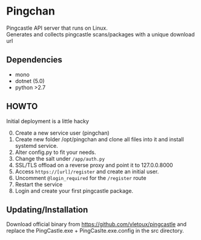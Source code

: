 # Pingchan

Pingcastle API server that runs on Linux.  
Generates and collects pingcastle scans/packages with a unique download url

## Dependencies

* mono
* dotnet (5.0)
* python >2.7


## HOWTO

Initial deployment is a little hacky 

0. Create a new service user (pingchan) 
1. Create new folder /opt/pingchan and clone all files into it and install systemd service.
2. Alter config.py to fit your needs.
3. Change the salt under ``/app/auth.py``
4. SSL/TLS offload on a reverse proxy and point it to 127.0.0.8000
5. Access ``https://[url]/register`` and create an initial user. 
6. Uncomment ``@login_required`` for the ``/register`` route
7. Restart the service
8. Login and create your first pingcastle package.


## Updating/Installation

Download official binary from https://github.com/vletoux/pingcastle and replace the PingCastle.exe + PingCaslte.exe.config in the src directory.
